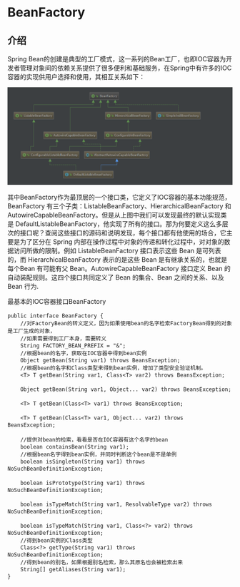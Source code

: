 # BeanFactory

## 介绍

Spring Bean的创建是典型的工厂模式，这一系列的Bean工厂，也即IOC容器为开发者管理对象间的依赖关系提供了很多便利和基础服务，在Spring中有许多的IOC容器的实现供用户选择和使用，其相互关系如下：

![](/assets/import-beanfactory-02.png)

其中BeanFactory作为最顶层的一个接口类，它定义了IOC容器的基本功能规范，BeanFactory 有三个子类：ListableBeanFactory、HierarchicalBeanFactory 和AutowireCapableBeanFactory。但是从上图中我们可以发现最终的默认实现类是 DefaultListableBeanFactory，他实现了所有的接口。那为何要定义这么多层次的接口呢？查阅这些接口的源码和说明发现，每个接口都有他使用的场合，它主要是为了区分在 Spring 内部在操作过程中对象的传递和转化过程中，对对象的数据访问所做的限制。例如 ListableBeanFactory 接口表示这些 Bean 是可列表的，而 HierarchicalBeanFactory 表示的是这些 Bean 是有继承关系的，也就是每个Bean 有可能有父 Bean。AutowireCapableBeanFactory 接口定义 Bean 的自动装配规则。这四个接口共同定义了 Bean 的集合、Bean 之间的关系、以及 Bean 行为.

最基本的IOC容器接口BeanFactory

```
public interface BeanFactory {
    //对FactoryBean的转义定义，因为如果使用bean的名字检索FactoryBean得到的对象是工厂生成的对象，
    //如果需要得到工厂本身，需要转义 
    String FACTORY_BEAN_PREFIX = "&";
    //根据bean的名字，获取在IOC容器中得到bean实例    
    Object getBean(String var1) throws BeansException;
    //根据bean的名字和Class类型来得到bean实例，增加了类型安全验证机制。  
    <T> T getBean(String var1, Class<T> var2) throws BeansException;

    Object getBean(String var1, Object... var2) throws BeansException;

    <T> T getBean(Class<T> var1) throws BeansException;

    <T> T getBean(Class<T> var1, Object... var2) throws BeansException;

    //提供对bean的检索，看看是否在IOC容器有这个名字的bean    
    boolean containsBean(String var1);
    //根据bean名字得到bean实例，并同时判断这个bean是不是单例 
    boolean isSingleton(String var1) throws NoSuchBeanDefinitionException;

    boolean isPrototype(String var1) throws NoSuchBeanDefinitionException;

    boolean isTypeMatch(String var1, ResolvableType var2) throws NoSuchBeanDefinitionException;

    boolean isTypeMatch(String var1, Class<?> var2) throws NoSuchBeanDefinitionException;
    //得到bean实例的Class类型    
    Class<?> getType(String var1) throws NoSuchBeanDefinitionException;
    //得到bean的别名，如果根据别名检索，那么其原名也会被检索出来   
    String[] getAliases(String var1);
}
```



